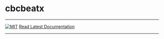 # cbcbeatx
_________________

[![MIT](https://img.shields.io/github/license/jorgensd/cbcbeatx)](LICENSE)
[Read Latest Documentation](https://jorgensd.github.io/cbcbeatx/)
_________________
